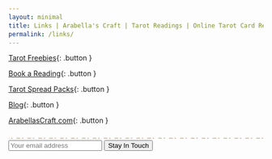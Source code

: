 ```yaml
---
layout: minimal
title: Links | Arabella's Craft | Tarot Readings | Online Tarot Card Reading
permalink: /links/
---
```


[Tarot Freebies](https://shop.arabellascraft.com/?maxPrice=0){: .button }

[Book a Reading](http://shop.arabellascraft.com/?sort=page_layout&tags=tarot%20card%20reading){: .button }

[Tarot Spread Packs](https://shop.arabellascraft.com/?sort=page_layout&tags=tarot%20spreads){: .button }

[Blog](https://arabellascraft.com/articles/){: .button }

[ArabellasCraft.com](https://www.ArabellasCraft.com){: .button }

<img src="/assets/img/divider.svg">

<form action="https://app.gumroad.com/follow_from_embed_form" class="form gumroad-follow-form-embed" method="post">
<input name="seller_id" type="hidden" value="3221571659806">
<input name="email" placeholder="Your email address" type="email">
<button data-custom-highlight-color="" type="submit">Stay In Touch</button>
</form>
